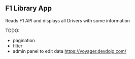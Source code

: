## F1 Library App

Reads F1 API and displays all Drivers with some information

TODO:
- pagination
- filter
- admin panel to edit data https://voyager.devdojo.com/
